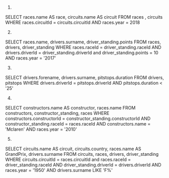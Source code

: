 1. 

SELECT races.name AS race, circuits.name AS circuit FROM races , circuits WHERE races.circuitId = circuits.circuitId AND races.year = 2018

2. 

SELECT races.name, drivers.surname, driver_standing.points
FROM races, drivers, driver_standing
WHERE races.raceId = driver_standing.raceId
AND drivers.driverId = driver_standing.driverId
and driver_standing.points = 10
AND races.year = '2017'

3. 

SELECT drivers.forename, drivers.surname, pitstops.duration
FROM drivers, pitstops
WHERE drivers.driverId = pitstops.driverId
AND pitstops.duration < '25'

4. 

SELECT constructors.name AS constructor, races.name
FROM constructors, constructor_standing, races
WHERE constructors.constructorId = constructor_standing.constructorId
AND constructor_standing.raceId = races.raceId
AND constructors.name = 'Mclaren'
AND races.year = '2010'

5.  

SELECT circuits.name AS circuit, circuits.country, races.name AS GrandPrix, drivers.surname
FROM circuits, races, drivers, driver_standing
WHERE circuits.circuitId = races.circuitId
and races.raceId = driver_standing.raceId
AND driver_standing.driverId = drivers.driverId
AND races.year = '1950'
AND drivers.surname LIKE 'F%'
